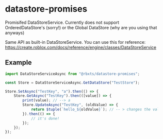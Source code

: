 # datastore-promises

Promisifed DataStoreService. Currently does not support OrderedDataStore's (sorry!) or the Global DataStore (why are you using that anyways)

Same API as built-in DataStoreService. You can use this for reference: https://create.roblox.com/docs/reference/engine/classes/DataStoreService

## Example

```ts
import DataStoreServiceAsync from "@rbxts/datastore-promises";

const Store = DataStoreServiceAsync.GetDataStore("TestStore");

Store.SetAsync("TestKey", "a").then(() => {
	Store.GetAsync("TestKey").then(([value]) => {
		print(value); // --> a
		Store.UpdateAsync("TestKey", (oldValue) => {
			return $tuple(`hello_${oldValue}`); // -- > changes the value to hello_ + the old value
		}).then(() => {
			// it's done!
		});
	});
});

```